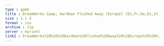 ```yaml
---
type : game
title : DreamWorks &amp; Aardman Flushed Away (Europe) (En,Fr,De,Es,It)
size : 1.1 G
format : iso
archive : zip
server : myrient
link2 : DreamWorks%20%26%20Aardman%20Flushed%20Away%20%28Europe%29%20%28En%2CFr%2CDe%2CEs%2CIt%29
---
```


